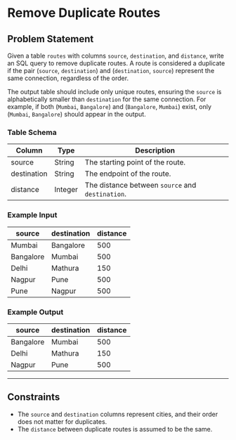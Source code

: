 # Remove Duplicate Routes

## Problem Statement
Given a table `routes` with columns `source`, `destination`, and `distance`, write an SQL query to remove duplicate routes. A route is considered a duplicate if the pair (`source`, `destination`) and (`destination`, `source`) represent the same connection, regardless of the order. 

The output table should include only unique routes, ensuring the `source` is alphabetically smaller than `destination` for the same connection. For example, if both (`Mumbai`, `Bangalore`) and (`Bangalore`, `Mumbai`) exist, only (`Mumbai`, `Bangalore`) should appear in the output.

### Table Schema

| Column      | Type    | Description                                 |
|-------------|---------|---------------------------------------------|
| source      | String  | The starting point of the route.           |
| destination | String  | The endpoint of the route.                 |
| distance    | Integer | The distance between `source` and `destination`. |

### Example Input

| source      | destination | distance |
|-------------|-------------|----------|
| Mumbai      | Bangalore   | 500      |
| Bangalore   | Mumbai      | 500      |
| Delhi       | Mathura     | 150      |
| Nagpur      | Pune        | 500      |
| Pune        | Nagpur      | 500      |

### Example Output

| source      | destination | distance |
|-------------|-------------|----------|
| Bangalore   | Mumbai      | 500      |
| Delhi       | Mathura     | 150      |
| Nagpur      | Pune        | 500      |

---

## Constraints
- The `source` and `destination` columns represent cities, and their order does not matter for duplicates.
- The `distance` between duplicate routes is assumed to be the same.

